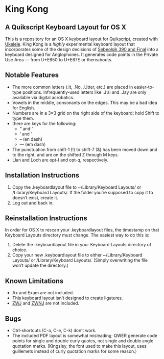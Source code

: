<hgroup>
    <h1>King Kong</h1>
    <h2>A Quikscript Keyboard Layout for OS X</h2>
</hgroup>

This is a repository for an OS X keyboard layout for [Quikscript][qs], created with [Ukelele][uke].  King Kong is a *highly* experimental keyboard layout that incorporates some of the design decisions of [Sebeolsik 390 and Final](kokbd) into a keyboard designed for Anglophones. It generates code points in the Private Use Area — from U+E650 to U+E67E or thereabouts.


## Notable Features

- The more common letters (.It, .No, .Utter, etc.) are placed in easier-to-type positions. Infrequently-used letters like .J’ai and .Jay are only available via digital acrobatics.
- Vowels in the middle, consonants on the edges. This may be a bad idea for English.
- Numbers are in a 3×3 grid on the right side of the keyboard; hold Shift to type them.
- there are keys for the following:
  - “ and ”
  - ‘ and  ’
  - – (en dash)
  - — (em dash)
- The punctuation from shift-1 (!) to shift-7 (&) has been moved down and to the right, and are on the shifted Z through M keys.
- Llan and Loch are opt-l and opt-q, respectively.


## Installation Instructions

1. Copy the .keyboardlayout file to ~/Library/Keyboard Layouts/ or /Library/Keyboard Layouts/. If the folder you’re supposed to copy it to doesn’t exist, create it.
1. Log out and back in.


## Reinstallation Instructions

In order for OS X to rescan your .keyboardlayout files, the timestamp on that Keyboard Layouts directory must change. The easiest way to do this is:

1. Delete the .keyboardlayout file in your Keyboard Layouts directory of choice.
1. Copy your new .keyboardlayout file to either ~/Library/Keyboard Layouts/ or /Library/Keyboard Layouts/. (Simply overwriting the file won’t update the directory.)


## Known Limitations

- Ax and Exam are not included.
- This keyboard layout isn’t designed to create ligatures.
- [ZWJ][] and [ZWNJ][] are not included.


## Bugs

- Ctrl-shortcuts (C-a, C-e, C-k) don’t work.
- The included PDF layout is somewhat misleading; QWER generate code points for single and double curly quotes, not single and double angle quotation marks. (Kingsley, the font used to make this layout, uses guillemets instead of curly quotation marks for some reason.)


[qs]: http://en.wikipedia.org/wiki/Quikscript
[uke]: http://scripts.sil.org/ukelele
[kokbd]: http://en.wikipedia.org/wiki/Keyboard_layout#Sebeolsik_390

[zwj]: http://en.wikipedia.org/wiki/Zero-width_joiner "ligature here, please"
[zwnj]: http://en.wikipedia.org/wiki/Zero-width_non-joiner "no ligature here, please"
